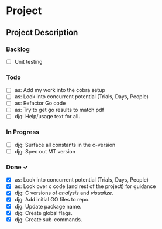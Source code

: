 # Project

## Project Description

### Backlog

- [ ] Unit testing  

### Todo

- [ ] as: Add my work into the cobra setup  
- [ ] as: Look into concurrent potential (Trials, Days, People)
- [ ] as: Refactor Go code
- [ ] as: Try to get go results to match pdf
- [ ] djg: Help/usage text for all.  

### In Progress

- [ ] djg: Surface all constants in the c-version  
- [ ] djg: Spec out MT version  

### Done ✓

- [x] as: Look into concurrent potential (Trials, Days, People)
- [x] as: Look over c code (and rest of the project) for guidance  
- [x] djg: C versions of _analysis_ and _visualize_.  
- [x] djg: Add initial GO files to repo.  
- [x] djg: Update package name.  
- [x] djg: Create global flags.  
- [x] djg: Create sub-commands.  
